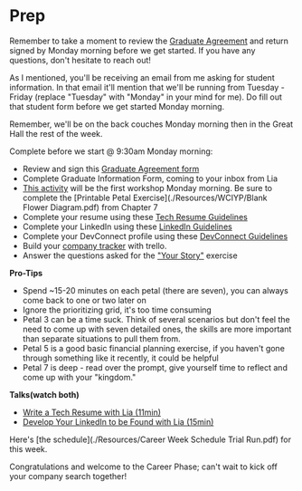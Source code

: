 # Prep

Remember to take a moment to review the [Graduate Agreement](https://rightsignature.com/forms/2016-Graduate-Agr-87faa5/token/b3523f08a9a) and return signed by Monday morning before we get started. If you have any questions, don't hesitate to reach out!

As I mentioned, you'll be receiving an email from me asking for student information. In that email it'll mention that we'll be running from Tuesday - Friday (replace "Tuesday" with "Monday" in your mind for me). Do fill out that student form before we get started Monday morning.

Remember, we'll be on the back couches Monday morning then in the Great Hall the rest of the week.

Complete before we start @ 9:30am Monday morning:

* Review and sign this [Graduate Agreement form](https://rightsignature.com/forms/2016-Graduate-Agr-87faa5/token/b3523f08a9a)
* Complete Graduate Information Form, coming to your inbox from Lia
* [This activity](./Resources/WCIYP) will be the first workshop Monday morning. Be sure to complete the [Printable Petal Exercise](./Resources/WCIYP/Blank Flower Diagram.pdf) from Chapter 7
* Complete your resume using these [Tech Resume Guidelines](./Resume.md)
* Complete your LinkedIn using these [LinkedIn Guidelines](./LinkedIn.md)
* Complete your DevConnect profile using these [DevConnect Guidelines](./DevConnect.md)
* Build your [company tracker](./Organized_Searching.md) with trello.
* Answer the questions asked for the ["Your Story"](./Your_Story.md) exercise

**Pro-Tips**

* Spend ~15-20 minutes on each petal (there are seven), you can always come back to one or two later on
* Ignore the prioritizing grid, it's too time consuming
* Petal 3 can be a time suck. Think of several scenarios but don't feel the need to come up with​ seven​ detailed ones, the skills are more important than separate situations to pull them from.
* Petal 5 is a good basic financial planning exercise, if you haven't gone through something like it recently, it could be helpful
* ​Petal 7 is deep - ​read over the prompt, give yourself time to reflect and come up with your "kingdom.​"

**Talks(watch both)**

- [Write a Tech Resume with Lia (11min)](https://talks.devbootcamp.com/how-to-make-a-resume)
- [Develop Your LinkedIn to be Found with Lia (15min)](https://talks.devbootcamp.com/linkedin-profile-build)

Here's [the schedule](./Resources/Career Week Schedule Trial Run.pdf) for this week.

Congratulations and welcome to the Career Phase; can't wait to kick off your company search together!
